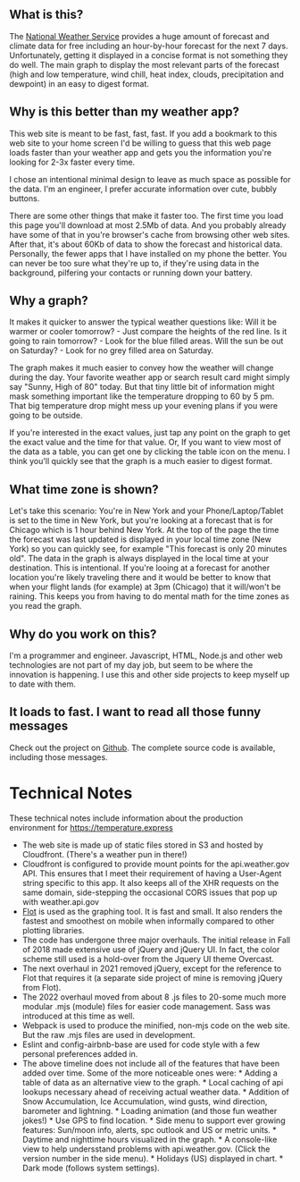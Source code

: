 ## What is this?

The [National Weather Service](https://www.weather.gov/) provides a huge amount of forecast and climate data for free including an hour-by-hour forecast for the next 7 days. Unfortunately, getting it displayed in a concise format is not something they do well. The main graph to display the most relevant parts of the forecast (high and low temperature, wind chill, heat index, clouds, precipitation and dewpoint) in an easy to digest format.

## Why is this better than my weather app?

This web site is meant to be fast, fast, fast. If you add a bookmark to this web site to your home screen I'd be willing to guess that this web page loads faster than your weather app and gets you the information you're looking for 2-3x faster every time.

I chose an intentional minimal design to leave as much space as possible for the data. I'm an engineer, I prefer accurate information over cute, bubbly buttons.

There are some other things that make it faster too. The first time you load this page you'll download at most 2.5Mb of data. And you probably already have some of that in you're browser's cache from browsing other web sites. After that, it's about 60Kb of data to show the forecast and historical data. Personally, the fewer apps that I have installed on my phone the better. You can never be too sure what they're up to, if they're using data in the background, pilfering your contacts or running down your battery.

## Why a graph?

It makes it quicker to answer the typical weather questions like: Will it be warmer or cooler tomorrow? - Just compare the heights of the red line. Is it going to rain tomorrow? - Look for the blue filled areas. Will the sun be out on Saturday? - Look for no grey filled area on Saturday.

The graph makes it much easier to convey how the weather will change during the day. Your favorite weather app or search result card might simply say "Sunny, High of 80" today. But that tiny little bit of information might mask something important like the temperature dropping to 60 by 5 pm. That big temperature drop might mess up your evening plans if you were going to be outside.

If you're interested in the exact values, just tap any point on the graph to get the exact value and the time for that value. Or, If you want to view most of the data as a table, you can get one by clicking the table icon on the menu. I think you'll quickly see that the graph is a much easier to digest format.

## What time zone is shown?

Let's take this scenario: You're in New York and your Phone/Laptop/Tablet is set to the time in New York, but you're looking at a forecast that is for Chicago which is 1 hour behind New York. At the top of the page the time the forecast was last updated is displayed in your local time zone (New York) so you can quickly see, for example "This forecast is only 20 minutes old". The data in the graph is always displayed in the local time at your destination. This is intentional. If you're looing at a forecast for another location you're likely traveling there and it would be better to know that when your flight lands (for example) at 3pm (Chicago) that it will/won't be raining. This keeps you from having to do mental math for the time zones as you read the graph.

## Why do you work on this?

I'm a programmer and engineer. Javascript, HTML, Node.js and other web technologies are not part of my day job, but seem to be where the innovation is happening. I use this and other side projects to keep myself up to date with them.

## It loads to fast. I want to read all those funny messages

Check out the project on [Github](https://github.com/netbymatt/temperature-express). The complete source code is available, including those messages.

# Technical Notes
These technical notes include information about the production environment for https://temperature.express

* The web site is made up of static files stored in S3 and hosted by Cloudfront. (There's a weather pun in there!)
* Cloudfront is configured to provide mount points for the api.weather.gov API. This ensures that I meet their requirement of having a User-Agent string specific to this app. It also keeps all of the XHR requests on the same domain, side-stepping the occasional CORS issues that pop up with weather.api.gov
* [Flot](https://www.github.com/flot/flot) is used as the graphing tool. It is fast and small. It also renders the fastest and smoothest on mobile when informally compared to other plotting libraries.
* The code has undergone three major overhauls. The initial release in Fall of 2018 made extensive use of jQuery and jQuery UI. In fact, the color scheme still used is a hold-over from the Jquery UI theme Overcast.
* The next overhaul in 2021 removed jQuery, except for the reference to Flot that requires it (a separate side project of mine is removing jQuery from Flot).
* The 2022 overhaul moved from about 8 .js files to 20-some much more modular .mjs (module) files for easier code management. Sass was introduced at this time as well.
* Webpack is used to produce the minified, non-mjs code on the web site. But the raw .mjs files are used in development.
* Eslint and config-airbnb-base are used for code style with a few personal preferences added in.
* The above timeline does not include all of the features that have been added over time. Some of the more noticeable ones were:
		* Adding a table of data as an alternative view to the graph.
		* Local caching of api lookups necessary ahead of receiving actual weather data.
		* Addition of Snow Accumulation, Ice Accumulation, wind gusts, wind direction, barometer and lightning.
		* Loading animation (and those fun weather jokes!)
		* Use GPS to find location.
		* Side menu to support ever growing features: Sun/moon info, alerts, spc outlook and US or metric units.
		* Daytime and nighttime hours visualized in the graph.
		* A console-like view to help undersstand problems with api.weather.gov. (Click the version number in the side menu).
		* Holidays (US) displayed in chart.
		* Dark mode (follows system settings).